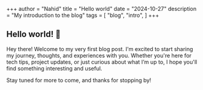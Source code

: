 +++
author = "Nahid"
title = "Hello world"
date = "2024-10-27"
description = "My introduction to the blog"
tags = [
    "blog",
    "intro",
]
+++

## Hello world! 👋
Hey there! Welcome to my very first blog post. I'm excited to start sharing my journey, thoughts, and experiences with you. Whether you're here for tech tips, project updates, or just curious about what I’m up to, I hope you'll find something interesting and useful.

Stay tuned for more to come, and thanks for stopping by!
